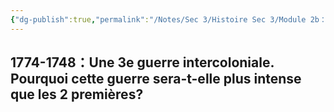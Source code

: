 ```yaml
---
{"dg-publish":true,"permalink":"/Notes/Sec 3/Histoire Sec 3/Module 2b：L'évolution de la Nouvelle-France, colonie appartenant à la France/2.15 Guerre 3 1744-1748/"}
---
```



## 1774-1748：Une 3e guerre intercoloniale. Pourquoi cette guerre sera-t-elle plus intense que les 2 premières?

